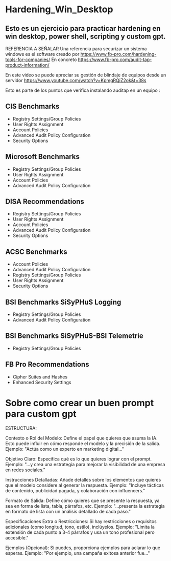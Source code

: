 # Hardening_Win_Desktop
## Esto es un ejercicio para practicar hardening en win desktop, power shell, scripting y custom gpt.


REFERENCIA A SEÑALAR
Una referencia para securizar un sistema windows es el software creado por https://www.fb-pro.com/hardening-tools-for-companies/
En concreto https://www.fb-pro.com/audit-tap-product-information/

En este video se puede apreciar su gestión de blindaje de equipos desde un servidor https://www.youtube.com/watch?v=KpmgRQiZ2ok&t=38s

Esto es parte de los puntos que verifica instalando auditap en un equipo :

## CIS Benchmarks

- Registry Settings/Group Policies
- User Rights Assignment
- Account Policies
- Advanced Audit Policy Configuration
- Security Options

## Microsoft Benchmarks

- Registry Settings/Group Policies
- User Rights Assignment
- Account Policies
- Advanced Audit Policy Configuration

## DISA Recommendations

- Registry Settings/Group Policies
- User Rights Assignment
- Account Policies
- Advanced Audit Policy Configuration
- Security Options

## ACSC Benchmarks

- Account Policies
- Advanced Audit Policy Configuration
- Registry Settings/Group Policies
- User Rights Assignment
- Security Options

## BSI Benchmarks SiSyPHuS Logging

- Registry Settings/Group Policies
- Advanced Audit Policy Configuration

## BSI Benchmarks SiSyPHuS-BSI Telemetrie

- Registry Settings/Group Policies

## FB Pro Recommendations

- Cipher Suites and Hashes
- Enhanced Security Settings


# Sobre como crear un buen prompt para custom gpt

ESTRUCTURA:

Contexto o Rol del Modelo: Define el papel que quieres que asuma la IA. Esto puede influir en cómo responde el modelo y la precisión de la salida.
    Ejemplo: "Actúa como un experto en marketing digital..."

Objetivo Claro: Especifica qué es lo que quieres lograr con el prompt.
    Ejemplo: "...y crea una estrategia para mejorar la visibilidad de una empresa en redes sociales."

Instrucciones Detalladas: Añade detalles sobre los elementos que quieres que el modelo considere al generar la respuesta.
    Ejemplo: "Incluye tácticas de contenido, publicidad pagada, y colaboración con influencers."

Formato de Salida: Define cómo quieres que se presente la respuesta, ya sea en forma de lista, tabla, párrafos, etc.
    Ejemplo: "...presenta la estrategia en formato de lista con un análisis detallado de cada paso."

Especificaciones Extra o Restricciones: Si hay restricciones o requisitos adicionales (como longitud, tono, estilo), inclúyelos.
    Ejemplo: "Limita la extensión de cada punto a 3-4 párrafos y usa un tono profesional pero accesible."

Ejemplos (Opcional): Si puedes, proporciona ejemplos para aclarar lo que esperas.
    Ejemplo: "Por ejemplo, una campaña exitosa anterior fue..."

